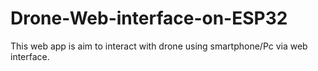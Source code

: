 # Drone-Web-interface-on-ESP32
This web app is aim to interact with drone using smartphone/Pc via web interface.
